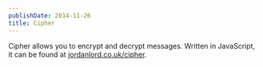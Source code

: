 ```yaml
---
publishDate: 2014-11-26
title: Cipher
---
```


Cipher allows you to encrypt and decrypt messages. Written in JavaScript, it can
be found at [jordanlord.co.uk/cipher](http://jordanlord.co.uk/cipher).
